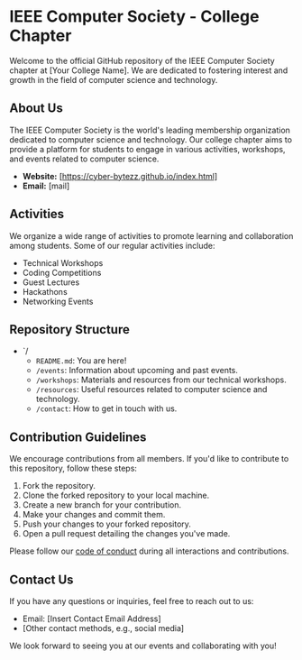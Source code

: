 # IEEE Computer Society - College Chapter


Welcome to the official GitHub repository of the IEEE Computer Society chapter at [Your College Name]. We are dedicated to fostering interest and growth in the field of computer science and technology.

## About Us

The IEEE Computer Society is the world's leading membership organization dedicated to computer science and technology. Our college chapter aims to provide a platform for students to engage in various activities, workshops, and events related to computer science.

- **Website:** [https://cyber-bytezz.github.io/index.html]
- **Email:** [mail]

## Activities

We organize a wide range of activities to promote learning and collaboration among students. Some of our regular activities include:

- Technical Workshops
- Coding Competitions
- Guest Lectures
- Hackathons
- Networking Events


## Repository Structure

- `/
  - `README.md`: You are here!
  - `/events`: Information about upcoming and past events.
  - `/workshops`: Materials and resources from our technical workshops.
  - `/resources`: Useful resources related to computer science and technology.
  - `/contact`: How to get in touch with us.

## Contribution Guidelines

We encourage contributions from all members. If you'd like to contribute to this repository, follow these steps:

1. Fork the repository.
2. Clone the forked repository to your local machine.
3. Create a new branch for your contribution.
4. Make your changes and commit them.
5. Push your changes to your forked repository.
6. Open a pull request detailing the changes you've made.

Please follow our [code of conduct](link_to_code_of_conduct) during all interactions and contributions.

## Contact Us

If you have any questions or inquiries, feel free to reach out to us:

- Email: [Insert Contact Email Address]
- [Other contact methods, e.g., social media]

We look forward to seeing you at our events and collaborating with you!

